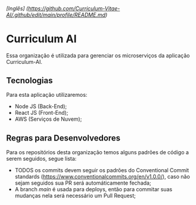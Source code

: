 ###### [Inglês] (https://github.com/Curriculum-Vitae-AI/.github/edit/main/profile/README.md)

# Curriculum AI

Essa organização é utilizada para gerenciar os microserviços da aplicação Curriculum-AI.

## Tecnologias

Para esta aplicação utilizaremos:

- Node JS (Back-End);
- React JS (Front-End);
- AWS (Serviços de Nuvem);

## Regras para Desenvolvedores

Para os repositórios desta organização temos alguns padrões de código a serem seguidos, segue lista:

- TODOS os commits devem seguir os padrões do Conventional Commit standards (https://www.conventionalcommits.org/en/v1.0.0/), caso não sejam seguidos sua PR será automáticamente fechada;
- A branch _main_ é usada para deploys, então para commitar suas mudanças nela será necessário um Pull Request;
